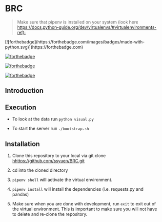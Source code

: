 # BRC

> Make sure that pipenv is installed on your system (look here <https://docs.python-guide.org/dev/virtualenvs/#virtualenvironments-ref):>

<p>
[![forthebadge](https://forthebadge.com/images/badges/made-with-python.svg)](https://forthebadge.com)

[![forthebadge](https://forthebadge.com/images/badges/uses-js.svg)](https://forthebadge.com)

[![forthebadge](https://forthebadge.com/images/badges/validated-html5.svg)](https://forthebadge.com)

[![forthebadge](https://forthebadge.com/images/badges/built-with-love.svg)](https://forthebadge.com)

</p>

## Introduction

## Execution

- To look at the data run `python visual.py`

- To start the server run `./bootstrap.sh`

## Installation

1. Clone this repository to your local via git clone <hhttps://github.com/ssyuen/BRC.git>

2. cd into the cloned directory

3. `pipenv shell` will activate the virtual environment.

4. `pipenv install` will install the dependencies (i.e. requests.py and pandas)

5. Make sure when you are done with development, run `exit` to exit out of the virtual environment. This is important to make sure you will not have to delete and re-clone the repository.
